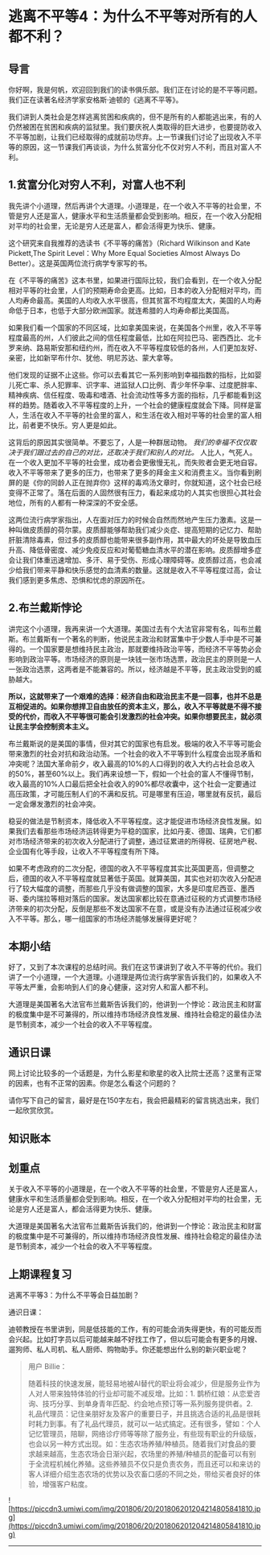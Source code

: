 # 逃离不平等4：为什么不平等对所有的人都不利？

## 导言

你好啊，我是何帆，欢迎回到我们的读书俱乐部。我们正在讨论的是不平等问题。我们正在读著名经济学家安格斯·迪顿的《逃离不平等》。

我们讲到人类社会是怎样逃离贫困和疾病的，但不是所有的人都能逃出来，有的人仍然被困在贫困和疾病的监狱里。我们要庆祝人类取得的巨大进步，也要提防收入不平等加剧，让我们已经取得的成就前功尽弃。上一节课我们讨论了出现收入不平等的原因，这一节课我们再谈谈，为什么贫富分化不仅对穷人不利，而且对富人不利。

## 1.贫富分化对穷人不利，对富人也不利

我先讲个小道理，然后再讲个大道理。小道理是，在一个收入不平等的社会里，不管是穷人还是富人，健康水平和生活质量都会受到影响。相反，在一个收入分配相对平均的社会里，无论是穷人还是富人，都会活得更为快乐、健康。

这个研究来自我推荐的选读书《不平等的痛苦》（Richard Wilkinson and Kate Pickett,The Spirit Level：Why More Equal Societies Almost Always Do Better）。这是英国两位流行病学专家写的书。

在《不平等的痛苦》这本书里，如果进行国际比较，我们会看到，在一个收入分配相对平等的社会里，人们的预期寿命会更高。比如，日本的收入分配相对平均，而人均寿命最高。美国的人均收入水平很高，但其贫富不均程度太大，美国的人均寿命低于日本，也低于大部分欧洲国家。就连希腊的人均寿命都比美国高。

如果我们看一个国家的不同区域，比如拿美国来说，在美国各个州里，收入不平等程度最高的州，人们彼此之间的信任程度最低，比如在阿拉巴马、密西西比、北卡罗来纳、路易斯安那和纽约州，而在收入不平等程度较低的各州，人们更加友好、亲密，比如新罕布什尔、犹他、明尼苏达、蒙大拿等。

他们发现的证据不止这些。你可以去看其它一系列影响到幸福指数的指标，比如婴儿死亡率、杀人犯罪率、识字率、进监狱人口比例、青少年怀孕率、过度肥胖率、精神疾病、信任程度、吸毒和嗜酒、社会流动性等多方面的指标，几乎都能看到这样的趋势。随着收入不平等程度的上升，一个社会的健康程度就会下降。同样是富人，生活在收入不平等的社会里的富人，和生活在收入相对平等的社会里的富人相比，前者更不快乐。穷人更是如此。

这背后的原因其实很简单。不要忘了，人是一种群居动物。 *我们的幸福不仅仅取决于我们跟过去的自己的对比，还取决于我们和别人的对比。* 人比人，气死人。 在一个收入更加不平等的社会里，成功者会更傲慢无礼，而失败者会更无地自容。收入不平等带来了更多的压力，也带来了更多的拜金主义和消费主义。当你看到刷屏的是《你的同龄人正在抛弃你》这样的毒鸡汤文章时，你就知道，这个社会已经变得不正常了。落在后面的人固然很有压力，看起来成功的人其实也很担心其社会地位，所有的人都有一种深深的不安全感。

这两位流行病学家指出，人在面对压力的时候会自然而然地产生压力激素。这是一种叫做皮质醇的荷尔蒙。皮质醇能够帮助我们减少炎症、提高短期的记忆力、帮助肝脏清除毒素，但过多的皮质醇也能带来很多副作用，其中最大的坏处是导致血压升高、降低骨密度、减少免疫反应和对葡萄糖血清水平的潜在影响。皮质醇增多症会让我们体重迅速增加、多汗、易于受伤、形成心理障碍等。皮质醇过高，也会减少给我们带来平静和快乐感觉的血清素的数量。这就是收入不平等程度过高，会让我们感到更多焦虑、恐惧和忧虑的原因所在。

## 2.布兰戴斯悖论

讲完这个小道理，我再来讲一个大道理。美国过去有个大法官非常有名，叫布兰戴斯。布兰戴斯有一个著名的判断，他说民主政治和财富集中于少数人手中是不可兼得的。一个国家要是想维持民主政治，那就要维持政治平等，而经济不平等势必会影响到政治平等。市场经济的原则是一块钱一张市场选票，政治民主的原则是一人一张政治选票，这两者是不能兼容的。所以，经济越是不平等，民主政治受到的威胁越大。

 **所以，这就带来了一个艰难的选择：经济自由和政治民主不是一回事，也并不总是互相促进的。如果你想捍卫自由放任的资本主义，那么，收入不平等就是不得不接受的代价，而收入不平等很可能会引发激烈的社会冲突。如果你想要民主，就必须让民主学会控制资本主义。**

布兰戴斯说的是美国的事情，但对其它的国家也有启发。极端的收入不平等可能会带来激烈的社会对抗和政治动荡。一个社会的收入不平等到什么程度会出现矛盾和冲突呢？法国大革命前夕，收入最高的10%的人口得到的收入大约占社会总收入的50%，甚至60%以上。我们再来设想一下，假如一个社会的富人不懂得节制，收入最高的10%人口最后把全社会收入的90%都尽收囊中，这个社会一定要通过高压政策，才可能压制人们的不满和反抗。可是哪里有压迫，哪里就有反抗，最后一定会爆发激烈的社会冲突。

稳妥的做法是节制资本，降低收入不平等程度。这才能促进市场经济良性发展。如果我们去看那些市场经济运转得更为平稳的国家，比如丹麦、德国、瑞典，它们都对市场经济带来的初次收入分配进行了调整，通过征累进的所得税、征房地产税、企业国有化等手段，让收入不平等程度有所下降。

如果不考虑政府的二次分配，德国的收入不平等程度其实比英国更高，但调整之后，德国的收入不平等程度就显著低于英国。就算美国，其实也对初次收入分配进行了较大幅度的调整，而那些几乎没有做调整的国家，大多是印度尼西亚、墨西哥、委内瑞拉等相对落后的国家。发达国家都比较在意通过征税的方式调整市场经济带来的初次分配，反倒是那些不发达国家不在意，或是没有办法通过征税减少收入不平等。那么，哪一组国家的市场经济能够发展得更好呢？

## 本期小结

好了，又到了本次课程的总结时间。我们在这节课讲到了收入不平等的代价。我们讲了一个小道理，一个大道理。小道理是两位流行病学家告诉我们的，如果收入不平等太严重，会影响到人们的身心健康，这对穷人和富人都不利。

大道理是美国著名大法官布兰戴斯告诉我们的，他讲到一个悖论：政治民主和财富的极度集中是不可兼得的，所以维持市场经济良性发展、维持社会稳定的最佳办法是节制资本，减少一个社会的收入不平等程度。

## 通识日课

网上讨论比较多的一个话题是，为什么影星和歌星的收入比院士还高？这里有正常的因素，也有不正常的因素。你是怎么看这个问题的？

请你写下自己的留言，最好是在150字左右，我会把最精彩的留言挑选出来，我们一起欣赏欣赏。

## 知识账本

## 划重点

关于收入不平等的小道理是，在一个收入不平等的社会里，不管是穷人还是富人，健康水平和生活质量都会受到影响。相反，在一个收入分配相对平均的社会里，无论是穷人还是富人，都会活得更为快乐、健康。

大道理是美国著名大法官布兰戴斯告诉我们的，他讲到一个悖论：政治民主和财富的极度集中是不可兼得的，所以维持市场经济良性发展、维持社会稳定的最佳办法是节制资本，减少一个社会的收入不平等程度。

## 上期课程复习

逃离不平等3：为什么不平等会日益加剧？

通识日课：

迪顿教授在书里讲到，同是低技能的工作，有的可能会消失得更快，有的可能反而会兴起。比如打字员以后可能越来越不好找工作了，但以后可能会有更多的月嫂、遛狗师、私人司机、私人厨师、购物助手。你还能想出什么别的新兴职业呢？

> 用户 Billie：
> 
> 随着科技的快速发展，能轻易地被AI替代的职业将会减少，但是服务业作为人对人带来独特体验的行业却可能不减反增。比如：1. 鹊桥红娘：从恋爱咨询、技巧分享、到单身青年匹配、约会地点预订等一系列服务提供者。2. 礼品代理员：记住亲朋好友及客户的重要日子，并且挑选合适的礼品是很耗时耗力到事。有了礼品代理员，就可以一站式搞定。还有很多，譬如：个人记忆管理员，陪聊，网络诊疗师等等除了服务业，有些现有职业的升级版，也会以另一种方式出现。如：生态农场养殖/种植员。随着我们对食品的要求越来越高，生态农场会日渐兴起，农场里的养殖/种植员的配备可以有别于全流程机械化养殖。这些养殖员不仅只是负责农务，而且还可以和来访的客人详细介绍生态农场的优势以及农畜口感的不同之处，带给买者良好的体验，增强客户粘度。

![https://piccdn3.umiwi.com/img/201806/20/201806201204214805841810.jpg](https://piccdn3.umiwi.com/img/201806/20/201806201204214805841810.jpg)

---

